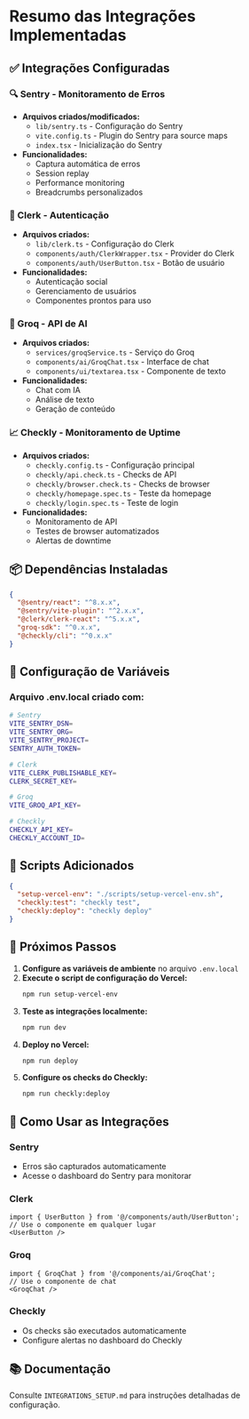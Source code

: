 # Resumo das Integrações Implementadas

## ✅ Integrações Configuradas

### 🔍 Sentry - Monitoramento de Erros
- **Arquivos criados/modificados:**
  - `lib/sentry.ts` - Configuração do Sentry
  - `vite.config.ts` - Plugin do Sentry para source maps
  - `index.tsx` - Inicialização do Sentry
- **Funcionalidades:**
  - Captura automática de erros
  - Session replay
  - Performance monitoring
  - Breadcrumbs personalizados

### 🔐 Clerk - Autenticação
- **Arquivos criados:**
  - `lib/clerk.ts` - Configuração do Clerk
  - `components/auth/ClerkWrapper.tsx` - Provider do Clerk
  - `components/auth/UserButton.tsx` - Botão de usuário
- **Funcionalidades:**
  - Autenticação social
  - Gerenciamento de usuários
  - Componentes prontos para uso

### 🤖 Groq - API de AI
- **Arquivos criados:**
  - `services/groqService.ts` - Serviço do Groq
  - `components/ai/GroqChat.tsx` - Interface de chat
  - `components/ui/textarea.tsx` - Componente de texto
- **Funcionalidades:**
  - Chat com IA
  - Análise de texto
  - Geração de conteúdo

### 📈 Checkly - Monitoramento de Uptime
- **Arquivos criados:**
  - `checkly.config.ts` - Configuração principal
  - `checkly/api.check.ts` - Checks de API
  - `checkly/browser.check.ts` - Checks de browser
  - `checkly/homepage.spec.ts` - Teste da homepage
  - `checkly/login.spec.ts` - Teste de login
- **Funcionalidades:**
  - Monitoramento de API
  - Testes de browser automatizados
  - Alertas de downtime

## 📦 Dependências Instaladas

```json
{
  "@sentry/react": "^8.x.x",
  "@sentry/vite-plugin": "^2.x.x",
  "@clerk/clerk-react": "^5.x.x",
  "groq-sdk": "^0.x.x",
  "@checkly/cli": "^0.x.x"
}
```

## 🔧 Configuração de Variáveis

### Arquivo .env.local criado com:
```bash
# Sentry
VITE_SENTRY_DSN=
VITE_SENTRY_ORG=
VITE_SENTRY_PROJECT=
SENTRY_AUTH_TOKEN=

# Clerk
VITE_CLERK_PUBLISHABLE_KEY=
CLERK_SECRET_KEY=

# Groq
VITE_GROQ_API_KEY=

# Checkly
CHECKLY_API_KEY=
CHECKLY_ACCOUNT_ID=
```

## 🚀 Scripts Adicionados

```json
{
  "setup-vercel-env": "./scripts/setup-vercel-env.sh",
  "checkly:test": "checkly test",
  "checkly:deploy": "checkly deploy"
}
```

## 📝 Próximos Passos

1. **Configure as variáveis de ambiente** no arquivo `.env.local`
2. **Execute o script de configuração do Vercel:**
   ```bash
   npm run setup-vercel-env
   ```
3. **Teste as integrações localmente:**
   ```bash
   npm run dev
   ```
4. **Deploy no Vercel:**
   ```bash
   npm run deploy
   ```
5. **Configure os checks do Checkly:**
   ```bash
   npm run checkly:deploy
   ```

## 🔗 Como Usar as Integrações

### Sentry
- Erros são capturados automaticamente
- Acesse o dashboard do Sentry para monitorar

### Clerk
```tsx
import { UserButton } from '@/components/auth/UserButton';
// Use o componente em qualquer lugar
<UserButton />
```

### Groq
```tsx
import { GroqChat } from '@/components/ai/GroqChat';
// Use o componente de chat
<GroqChat />
```

### Checkly
- Os checks são executados automaticamente
- Configure alertas no dashboard do Checkly

## 📚 Documentação

Consulte `INTEGRATIONS_SETUP.md` para instruções detalhadas de configuração.